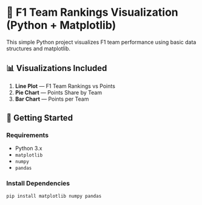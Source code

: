 # 🏁 F1 Team Rankings Visualization (Python + Matplotlib)

This simple Python project visualizes F1 team performance using basic data structures and matplotlib.

## 📊 Visualizations Included

1. **Line Plot** — F1 Team Rankings vs Points
2. **Pie Chart** — Points Share by Team
3. **Bar Chart** — Points per Team

## 🚀 Getting Started

### Requirements

- Python 3.x
- `matplotlib`
- `numpy`
- `pandas`

### Install Dependencies

```bash
pip install matplotlib numpy pandas
